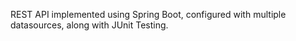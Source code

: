 REST API implemented using Spring Boot, configured with multiple datasources, along with JUnit Testing.
